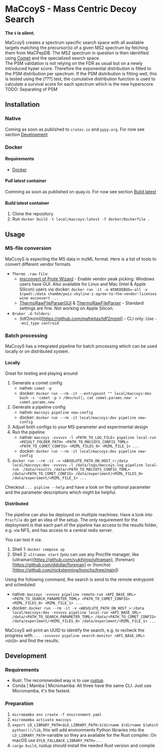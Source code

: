 # MaCcoyS - Mass Centric Decoy Search
**The `S` is silent.**

MaCcoyS creates a spectrum specific search space with all available targets matching the precursor(s) of a given MS2 spectrum by fetching them from MaCPepDB. The MS2 spectrum in question is then identified using [Comet](https://uwpr.github.io/Comet/) and the specialized search space.    
The PSM validation is not relying on the FDR as usual but on a newly introduced hyper score. Therefore the exponential distribution is fitted to the PSM distribution per spectrum. If the PSM distribution is fitting well, this is tested using the \[???\] test, the cumulative distribution function is used to calculate a survival score for each spectrum which is the new hyperscore.   
TODO: Separating of PSM


## Installation

### Native
Coming as soon as published to `crates.io` and `pypy.org`. For now see section [Development](#development)

### Docker

#### Requirements
* [Docker](https://www.docker.com/)

#### Pull latest container
Comming as soon as published on quay.io. For now see section [Build latest](#build-latest-container)

#### Build latest container
1. Clone the repository
2. Run `docker build -t local/maccoys:latest -f docker/Dockerfile .` 


## Usage

### MS-file conversion
MaCcoyS is expecting the MS data in mzML format. Here is a list of tools to convert different vendor formats 
* `Thermo .raw-file`:
    * [msconvert of Prote Wizard](https://proteowizard.sourceforge.io/index.html) - Enable vendor peak picking. Windows users have GUI. Also available for Linux and Mac (Intel & Apple Silicon) users via docker: `docker run -it -e WINEDEBUG=-all -v $(pwd):/data chambm/pwiz-skyline-i-agree-to-the-vendor-licenses wine msconvert ...`
    * [ThermoRawFileParserGUI](http://compomics.github.io/projects/ThermoRawFileParserGUI) & [ThermoRawFileParser](https://github.com/compomics/ThermoRawFileParser) - Standard settings are fine. Not working on Apple Silicon.
* `Bruker .d-folders`:
    * (tdf2mzml)[https://github.com/mafreitas/tdf2mzml] - CLI only. Use `--ms1_type centroid`

### Batch processing
MaCcoyS has a integrated pipeline for batch processing which can be used locally or on distributed system.

#### Locally
Great for testing and playing around
1. Generate a comet config
    * native: `comet -p`
    * docker: `docker run --rm -it --entrypoint "" local/maccoys:dev bash -c 'comet -p > /dev/null; cat comet.params.new' > comet.params.new`
2. Generate a pipeline config
    * native: `maccoys pipeline new-config`
    * docker: `docker run --rm -it local/maccoys:dev pipeline new-config`
3. Adjust both configs to your MS-parameter and experimental design
4. Run the pipeline
    * native: `maccoys -vvvvvv -l <PATH_TO_LOG_FILE> pipeline local-run  <RESULT_FOLDER_PATH> <PATH_TO_MACCOYS_CONFIG_TOML> <PATH_TO_COMET_CONFIG> <MZML_FILES_0> <MZML_FILE_1> ...`
    * docker: `docker run --rm -it local/maccoys:dev pipeline new-config`
5. `docker run --rm -it -v <ABSOLUTE_PATH_ON_HOST_>:/data local/maccoys:dev -vvvvvv -l /data/logs/maccoys.log pipeline local-run  /data/results /data/<PATH_TO_MACCOYS_CONFIG_TOML> /data/<PATH_TO_COMET_CONFIG> /data/experiment/<MZML_FILES_0> /data/experiment/<MZML_FILE_1> ...`

Checkout `... pipline --help` and have a look on the optional parameter and the parameter descriptions which might be helpful.

#### Distributed
The pipeline can also be deployed on multiple machines. Have a look into `Procfile` do get an idea of the setup. The only requirement for the deployment is that each part of the pipeline has access to the results folder, e.g. via NFS, and has access to a central redis server.

You can test it via:
1. Shell 1: `docker compose up`
2. Shell 2: `ultraman start` (you can use any Procfile manager, like (ultraman)[https://github.com/yukihirop/ultraman], (foreman)[https://github.com/ddollar/foreman] or (honcho)[https://github.com/nickstenning/honcho/tree/main])

Using the following command, the search is send to the remote entrypoint and scheduled:
* native: `maccoys -vvvvvv pipeline remote-run <API_BASE_URL> <PATH_TO_SEARCH_PARAMETER_TOML> <PATH_TO_COMET_CONFIG> <MZML_FILES_0> <MZML_FILE_1> ...`
* docker: `docker run --rm -it -v <ABSOLUTE_PATH_ON_HOST_>:/data local/maccoys:dev -vvvvvv pipeline local-run <API_BASE_URL> /data/<PATH_TO_SEARCH_PARAMETER_TOML> /data/<PATH_TO_COMET_CONFIG> /data/experiment/<MZML_FILES_0> /data/experiment/<MZML_FILE_1> ...`

MaCcoyS will print an UUID to identify the search, e.g. to recheck the progress with `... -vvvvvvv pipeline search-monitor <API_BASE_URL> <UUID>` and find the results.

## Development

### Requirements
* Rust: The recommended way is to use [rustup](https://rustup.rs/)
* Conda | Mamba | Micromamba: All three have the same CLI. Just use Micromamba, it's the fastest.

### Preparation
1. `micromamba env create -f environment.yaml`
2. `micromamba activate maccoys`
3. `export LD_LIBRARY_PATH=$LD_LIBRARY_PATH:$(dirname $(dirname $(which python)))/lib`,
    this will add environments Python libraries into the `LD_LIBRARY_PATH`-variable so they ara available for the Rust compiler. On macOS use `DYLD_FALLBACK_LIBRARY_PATH=...`
3. `cargo build`, rustup should install the needed Rust version and compile
